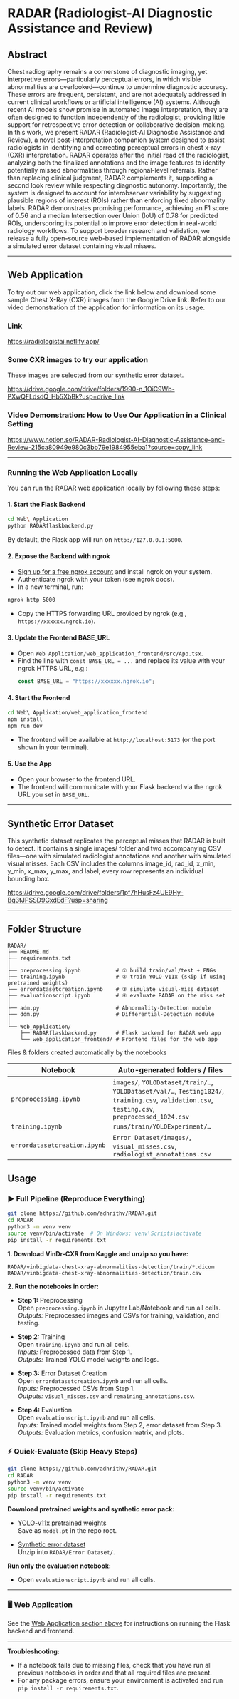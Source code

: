 # RADAR (Radiologist-AI Diagnostic Assistance and Review)

## Abstract

Chest radiography remains a cornerstone of diagnostic imaging, yet interpretive errors—particularly perceptual errors, in which visible abnormalities
are overlooked—continue to undermine diagnostic accuracy. These errors
are frequent, persistent, and are not adequately addressed in current clinical
workflows or artificial intelligence (AI) systems. Although recent AI models
show promise in automated image interpretation, they are often designed
to function independently of the radiologist, providing little support for retrospective error detection or collaborative decision-making. In this work,
we present RADAR (Radiologist-AI Diagnostic Assistance and Review), a
novel post-interpretation companion system designed to assist radiologists in
identifying and correcting perceptual errors in chest x-ray (CXR) interpretation. RADAR operates after the initial read of the radiologist, analyzing
both the finalized annotations and the image features to identify potentially
missed abnormalities through regional-level referrals. Rather than replacing clinical judgment, RADAR complements it, supporting a second look
review while respecting diagnostic autonomy. Importantly, the system is designed to account for interobserver variability by suggesting plausible regions
of interest (ROIs) rather than enforcing fixed abnormality labels. RADAR
demonstrates promising performance, achieving an F1 score of 0.56 and a
median Intersection over Union (IoU) of 0.78 for predicted ROIs, underscoring its potential to improve error detection in real-world radiology workflows.
To support broader research and validation, we release a fully open-source
web-based implementation of RADAR alongside a simulated error dataset
containing visual misses.

------------------------------------------------------------------------

## Web Application

To try out our web application, click the link below and download some sample Chest X-Ray (CXR) images from the Google Drive link. Refer to our video demonstration of the application for information on its usage.  

### Link

https://radiologistai.netlify.app/ 

### Some CXR images to try our application 

These images are selected from our synthetic error dataset.

https://drive.google.com/drive/folders/1990-n_1OiC9Wb-PXwQFLdsdQ_Hb5XbBk?usp=drive_link

### Video Demonstration: How to Use Our Application in a Clinical Setting

https://www.notion.so/RADAR-Radiologist-AI-Diagnostic-Assistance-and-Review-215ca80949e980c3bb79e1984955eba1?source=copy_link

---

### Running the Web Application Locally

You can run the RADAR web application locally by following these steps:

#### 1. Start the Flask Backend

```bash
cd Web\ Application
python RADARflaskbackend.py
```
By default, the Flask app will run on `http://127.0.0.1:5000`.

#### 2. Expose the Backend with ngrok

- [Sign up for a free ngrok account](https://ngrok.com/) and install ngrok on your system.
- Authenticate ngrok with your token (see ngrok docs).
- In a new terminal, run:

```bash
ngrok http 5000
```
- Copy the HTTPS forwarding URL provided by ngrok (e.g., `https://xxxxxx.ngrok.io`).

#### 3. Update the Frontend BASE_URL

- Open `Web Application/web_application_frontend/src/App.tsx`.
- Find the line with `const BASE_URL = ...` and replace its value with your ngrok HTTPS URL, e.g.:
  ```js
  const BASE_URL = "https://xxxxxx.ngrok.io";
  ```

#### 4. Start the Frontend

```bash
cd Web\ Application/web_application_frontend
npm install
npm run dev
```
- The frontend will be available at `http://localhost:5173` (or the port shown in your terminal).

#### 5. Use the App

- Open your browser to the frontend URL.
- The frontend will communicate with your Flask backend via the ngrok URL you set in `BASE_URL`.

---

## Synthetic Error Dataset

This synthetic dataset replicates the perceptual misses that RADAR is built to detect. It contains a single images/ folder and two accompanying CSV files—one with simulated radiologist annotations and another with simulated visual misses. Each CSV includes the columns image_id, rad_id, x_min, y_min, x_max, y_max, and label; every row represents an individual bounding box.

https://drive.google.com/drive/folders/1pf7hHusFz4UE9Hy-Bq3tJPSSD9CxdEdF?usp=sharing

------------------------------------------------------------------------

## Folder Structure

```text
RADAR/
├── README.md
├── requirements.txt
│
├── preprocessing.ipynb           # ① build train/val/test + PNGs
├── training.ipynb                # ② train YOLO-v11x (skip if using pretrained weights)
├── errordatasetcreation.ipynb    # ③ simulate visual-miss dataset
├── evaluationscript.ipynb        # ④ evaluate RADAR on the miss set
│
├── adm.py                        # Abnormality-Detection module
├── ddm.py                        # Differential-Detection module
│
└── Web_Application/
    ├── RADARflaskbackend.py      # Flask backend for RADAR web app
    └── web_application_frontend/ # Frontend files for the web app
```

Files & folders created automatically by the notebooks

| Notebook                     | Auto-generated folders / files                                                                                           |
|------------------------------|---------------------------------------------------------------------------------------------------------------------------|
| `preprocessing.ipynb`        | `images/`, `YOLODataset/train/…`, `YOLODataset/val/…`, `Testing1024/`, `training.csv`, `validation.csv`, `testing.csv`, `preprocessed_1024.csv` |
| `training.ipynb`             | `runs/train/YOLOExperiment/…`                                                                                            |
| `errordatasetcreation.ipynb` | `Error Dataset/images/`, `visual_misses.csv`, `radiologist_annotations.csv`                                              |

## Usage

### ▶️ Full Pipeline (Reproduce Everything)

```bash
git clone https://github.com/adhrithv/RADAR.git
cd RADAR
python3 -m venv venv
source venv/bin/activate  # On Windows: venv\Scripts\activate
pip install -r requirements.txt
```

**1. Download VinDr-CXR from Kaggle and unzip so you have:**
```
RADAR/vinbigdata-chest-xray-abnormalities-detection/train/*.dicom
RADAR/vinbigdata-chest-xray-abnormalities-detection/train.csv
```

**2. Run the notebooks in order:**

- **Step 1:** Preprocessing  
  Open `preprocessing.ipynb` in Jupyter Lab/Notebook and run all cells.  
  _Outputs:_ Preprocessed images and CSVs for training, validation, and testing.

- **Step 2:** Training  
  Open `training.ipynb` and run all cells.  
  _Inputs:_ Preprocessed data from Step 1.  
  _Outputs:_ Trained YOLO model weights and logs.

- **Step 3:** Error Dataset Creation  
  Open `errordatasetcreation.ipynb` and run all cells.  
  _Inputs:_ Preprocessed CSVs from Step 1.  
  _Outputs:_ `visual_misses.csv` and `remaining_annotations.csv`.

- **Step 4:** Evaluation  
  Open `evaluationscript.ipynb` and run all cells.  
  _Inputs:_ Trained model weights from Step 2, error dataset from Step 3.  
  _Outputs:_ Evaluation metrics, confusion matrix, and plots.


### ⚡ Quick-Evaluate (Skip Heavy Steps)

```bash
git clone https://github.com/adhrithv/RADAR.git
cd RADAR
python3 -m venv venv
source venv/bin/activate
pip install -r requirements.txt
```

**Download pretrained weights and synthetic error pack:**

- [YOLO-v11x pretrained weights](https://drive.google.com/file/d/1FKhAvw2mS-C_eklsaLYqmhVpEhcHV_Cx)  
  Save as `model.pt` in the repo root.

- [Synthetic error dataset](https://drive.google.com/drive/folders/1pf7hHusFz4UE9Hy-Bq3tJPSSD9CxdEdF)  
  Unzip into `RADAR/Error Dataset/`.

**Run only the evaluation notebook:**

- Open `evaluationscript.ipynb` and run all cells.

---

### 🖥️ Web Application

See the [Web Application section above](#web-application) for instructions on running the Flask backend and frontend.

---

**Troubleshooting:**
- If a notebook fails due to missing files, check that you have run all previous notebooks in order and that all required files are present.
- For any package errors, ensure your environment is activated and run `pip install -r requirements.txt`.
